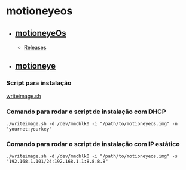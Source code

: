 # motioneyeos

- ## [motioneyeOs](https://github.com/ccrisan/motioneyeos/wiki/Installation)
  - [Releases](https://github.com/ccrisan/motioneyeos/releases)

- ## [motioneye](https://github.com/ccrisan/motioneye/wiki)

### Script para instalação

[writeimage.sh](https://raw.githubusercontent.com/ccrisan/motioneyeos/master/writeimage.sh)

### Comando para rodar o script de instalação com DHCP

```x
./writeimage.sh -d /dev/mmcblk0 -i "/path/to/motioneyeos.img" -n 'yournet:yourkey'
```

### Comando para rodar o script de instalação com IP estático

```x
./writeimage.sh -d /dev/mmcblk0 -i "/path/to/motioneyeos.img" -s "192.168.1.101/24:192.168.1.1:8.8.8.8"
```
